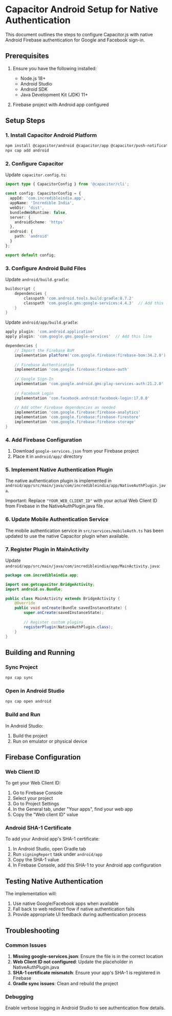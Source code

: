 # Capacitor Android Setup for Native Authentication

This document outlines the steps to configure Capacitor.js with native Android Firebase authentication for Google and Facebook sign-in.

## Prerequisites

1. Ensure you have the following installed:
   - Node.js 18+
   - Android Studio
   - Android SDK
   - Java Development Kit (JDK) 11+

2. Firebase project with Android app configured

## Setup Steps

### 1. Install Capacitor Android Platform

```bash
npm install @capacitor/android @capacitor/app @capacitor/push-notifications
npx cap add android
```

### 2. Configure Capacitor

Update `capacitor.config.ts`:

```typescript
import type { CapacitorConfig } from '@capacitor/cli';

const config: CapacitorConfig = {
  appId: 'com.incredibleindia.app',
  appName: 'Incredible India',
  webDir: 'dist',
  bundledWebRuntime: false,
  server: {
    androidScheme: 'https'
  },
  android: {
    path: 'android'
  }
};

export default config;
```

### 3. Configure Android Build Files

Update `android/build.gradle`:

```gradle
buildscript {
    dependencies {
        classpath 'com.android.tools.build:gradle:8.7.2'
        classpath 'com.google.gms:google-services:4.4.3'  // Add this line
    }
}
```

Update `android/app/build.gradle`:

```gradle
apply plugin: 'com.android.application'
apply plugin: 'com.google.gms.google-services'  // Add this line

dependencies {
    // Import the Firebase BoM
    implementation platform('com.google.firebase:firebase-bom:34.2.0')
    
    // Firebase Authentication
    implementation 'com.google.firebase:firebase-auth'
    
    // Google Sign-In
    implementation 'com.google.android.gms:play-services-auth:21.2.0'
    
    // Facebook Login
    implementation 'com.facebook.android:facebook-login:17.0.0'
    
    // Add other Firebase dependencies as needed
    implementation 'com.google.firebase:firebase-analytics'
    implementation 'com.google.firebase:firebase-firestore'
    implementation 'com.google.firebase:firebase-storage'
}
```

### 4. Add Firebase Configuration

1. Download `google-services.json` from your Firebase project
2. Place it in `android/app/` directory

### 5. Implement Native Authentication Plugin

The native authentication plugin is implemented in `android/app/src/main/java/com/incredibleindia/app/NativeAuthPlugin.java`.

Important: Replace `"YOUR_WEB_CLIENT_ID"` with your actual Web Client ID from Firebase in the NativeAuthPlugin.java file.

### 6. Update Mobile Authentication Service

The mobile authentication service in `src/services/mobileAuth.ts` has been updated to use the native Capacitor plugin when available.

### 7. Register Plugin in MainActivity

Update `android/app/src/main/java/com/incredibleindia/app/MainActivity.java`:

```java
package com.incredibleindia.app;

import com.getcapacitor.BridgeActivity;
import android.os.Bundle;

public class MainActivity extends BridgeActivity {
    @Override
    public void onCreate(Bundle savedInstanceState) {
        super.onCreate(savedInstanceState);
        
        // Register custom plugins
        registerPlugin(NativeAuthPlugin.class);
    }
}
```

## Building and Running

### Sync Project

```bash
npx cap sync
```

### Open in Android Studio

```bash
npx cap open android
```

### Build and Run

In Android Studio:
1. Build the project
2. Run on emulator or physical device

## Firebase Configuration

### Web Client ID

To get your Web Client ID:
1. Go to Firebase Console
2. Select your project
3. Go to Project Settings
4. In the General tab, under "Your apps", find your web app
5. Copy the "Web client ID" value

### Android SHA-1 Certificate

To add your Android app's SHA-1 certificate:
1. In Android Studio, open Gradle tab
2. Run `signingReport` task under `android/app`
3. Copy the SHA-1 value
4. In Firebase Console, add this SHA-1 to your Android app configuration

## Testing Native Authentication

The implementation will:
1. Use native Google/Facebook apps when available
2. Fall back to web redirect flow if native authentication fails
3. Provide appropriate UI feedback during authentication process

## Troubleshooting

### Common Issues

1. **Missing google-services.json**: Ensure the file is in the correct location
2. **Web Client ID not configured**: Update the placeholder in NativeAuthPlugin.java
3. **SHA-1 certificate mismatch**: Ensure your app's SHA-1 is registered in Firebase
4. **Gradle sync issues**: Clean and rebuild the project

### Debugging

Enable verbose logging in Android Studio to see authentication flow details.